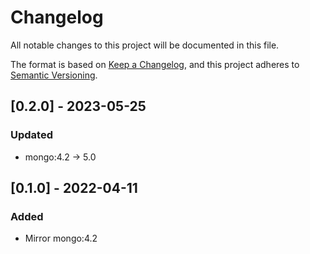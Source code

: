 # Changelog

All notable changes to this project will be documented in this file.

The format is based on [Keep a Changelog](https://keepachangelog.com/en/1.0.0/),
and this project adheres to [Semantic Versioning](https://semver.org/spec/v2.0.0.html).

## [0.2.0] - 2023-05-25

### Updated

- mongo:4.2 -> 5.0

## [0.1.0] - 2022-04-11

### Added

- Mirror mongo:4.2
